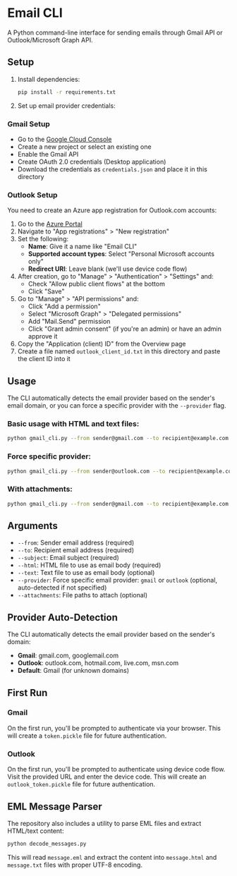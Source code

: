 # Email CLI

A Python command-line interface for sending emails through Gmail API or Outlook/Microsoft Graph API.

## Setup

1. Install dependencies:
   ```bash
   pip install -r requirements.txt
   ```

2. Set up email provider credentials:

### Gmail Setup
   - Go to the [Google Cloud Console](https://console.cloud.google.com/)
   - Create a new project or select an existing one
   - Enable the Gmail API
   - Create OAuth 2.0 credentials (Desktop application)
   - Download the credentials as `credentials.json` and place it in this directory

### Outlook Setup
   You need to create an Azure app registration for Outlook.com accounts:
   
   1. Go to the [Azure Portal](https://portal.azure.com/)
   2. Navigate to "App registrations" > "New registration"
   3. Set the following:
      - **Name**: Give it a name like "Email CLI"
      - **Supported account types**: Select "Personal Microsoft accounts only"
      - **Redirect URI**: Leave blank (we'll use device code flow)
   4. After creation, go to "Manage" > "Authentication" > "Settings" and:
      - Check "Allow public client flows" at the bottom
      - Click "Save"
   5. Go to "Manage" > "API permissions" and:
      - Click "Add a permission"
      - Select "Microsoft Graph" > "Delegated permissions"
      - Add "Mail.Send" permission
      - Click "Grant admin consent" (if you're an admin) or have an admin approve it
   6. Copy the "Application (client) ID" from the Overview page
   7. Create a file named `outlook_client_id.txt` in this directory and paste the client ID into it

## Usage

The CLI automatically detects the email provider based on the sender's email domain, or you can force a specific provider with the `--provider` flag.

### Basic usage with HTML and text files:
```bash
python gmail_cli.py --from sender@gmail.com --to recipient@example.com --subject "Test Subject" --html message.html --text message.txt
```

### Force specific provider:
```bash
python gmail_cli.py --from sender@outlook.com --to recipient@example.com --subject "Test Subject" --html message.html --provider outlook
```

### With attachments:
```bash
python gmail_cli.py --from sender@gmail.com --to recipient@example.com --subject "Test Subject" --html message.html --attachments file1.txt file2.pdf
```

## Arguments

- `--from`: Sender email address (required)
- `--to`: Recipient email address (required)
- `--subject`: Email subject (required)
- `--html`: HTML file to use as email body (required)
- `--text`: Text file to use as email body (optional)
- `--provider`: Force specific email provider: `gmail` or `outlook` (optional, auto-detected if not specified)
- `--attachments`: File paths to attach (optional)

## Provider Auto-Detection

The CLI automatically detects the email provider based on the sender's domain:

- **Gmail**: gmail.com, googlemail.com
- **Outlook**: outlook.com, hotmail.com, live.com, msn.com
- **Default**: Gmail (for unknown domains)

## First Run

### Gmail
On the first run, you'll be prompted to authenticate via your browser. This will create a `token.pickle` file for future authentication.

### Outlook
On the first run, you'll be prompted to authenticate using device code flow. Visit the provided URL and enter the device code. This will create an `outlook_token.pickle` file for future authentication.

## EML Message Parser

The repository also includes a utility to parse EML files and extract HTML/text content:

```bash
python decode_messages.py
```

This will read `message.eml` and extract the content into `message.html` and `message.txt` files with proper UTF-8 encoding.